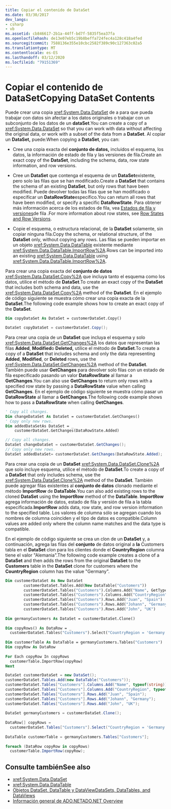 ```yaml
---
title: Copiar el contenido de DataSet
ms.date: 03/30/2017
dev_langs:
- csharp
- vb
ms.assetid: cb846617-2b1a-44ff-bd7f-5835f5ea37fa
ms.openlocfilehash: de13e07eb5c19b8beffa724fec4a128c418a4fed
ms.sourcegitcommit: 7588136e355e10cbc2582f389c90c127363c02a5
ms.translationtype: MT
ms.contentlocale: es-ES
ms.lasthandoff: 03/12/2020
ms.locfileid: "79151369"
---
```

# <a name="copying-dataset-contents"></a><span data-ttu-id="d4b3f-102">Copiar el contenido de DataSet</span><span class="sxs-lookup"><span data-stu-id="d4b3f-102">Copying DataSet Contents</span></span>
<span data-ttu-id="d4b3f-103">Puede crear una copia <xref:System.Data.DataSet> de a para que pueda trabajar con datos sin afectar a los datos originales o trabajar con un subconjunto de los datos de un **dataSet**.</span><span class="sxs-lookup"><span data-stu-id="d4b3f-103">You can create a copy of a <xref:System.Data.DataSet> so that you can work with data without affecting the original data, or work with a subset of the data from a **DataSet**.</span></span> <span data-ttu-id="d4b3f-104">Al copiar un **DataSet,** puede:</span><span class="sxs-lookup"><span data-stu-id="d4b3f-104">When copying a **DataSet**, you can:</span></span>  
  
- <span data-ttu-id="d4b3f-105">Cree una copia exacta del **conjunto de datos,** incluidos el esquema, los datos, la información de estado de fila y las versiones de fila.</span><span class="sxs-lookup"><span data-stu-id="d4b3f-105">Create an exact copy of the **DataSet**, including the schema, data, row state information, and row versions.</span></span>  
  
- <span data-ttu-id="d4b3f-106">Cree un **DataSet** que contenga el esquema de un **DataSet**existente, pero solo las filas que se han modificado.</span><span class="sxs-lookup"><span data-stu-id="d4b3f-106">Create a **DataSet** that contains the schema of an existing **DataSet**, but only rows that have been modified.</span></span> <span data-ttu-id="d4b3f-107">Puede devolver todas las filas que se han modificado o especificar un **DataRowState**específico.</span><span class="sxs-lookup"><span data-stu-id="d4b3f-107">You can return all rows that have been modified, or specify a specific **DataRowState**.</span></span> <span data-ttu-id="d4b3f-108">Para obtener más información acerca de los estados de fila, vea [Estados de fila y versiones](row-states-and-row-versions.md)de fila .</span><span class="sxs-lookup"><span data-stu-id="d4b3f-108">For more information about row states, see [Row States and Row Versions](row-states-and-row-versions.md).</span></span>  
  
- <span data-ttu-id="d4b3f-109">Copie el esquema, o estructura relacional, de la **DataSet** solamente, sin copiar ninguna fila.</span><span class="sxs-lookup"><span data-stu-id="d4b3f-109">Copy the schema, or relational structure, of the **DataSet** only, without copying any rows.</span></span> <span data-ttu-id="d4b3f-110">Las filas se pueden importar en un objeto <xref:System.Data.DataTable> existente mediante <xref:System.Data.DataTable.ImportRow%2A>.</span><span class="sxs-lookup"><span data-stu-id="d4b3f-110">Rows can be imported into an existing <xref:System.Data.DataTable> using <xref:System.Data.DataTable.ImportRow%2A>.</span></span>  
  
 <span data-ttu-id="d4b3f-111">Para crear una copia exacta del **conjunto de datos** <xref:System.Data.DataSet.Copy%2A> que incluya tanto el esquema como los datos, utilice el método de **DataSet**.</span><span class="sxs-lookup"><span data-stu-id="d4b3f-111">To create an exact copy of the **DataSet** that includes both schema and data, use the <xref:System.Data.DataSet.Copy%2A> method of the **DataSet**.</span></span> <span data-ttu-id="d4b3f-112">En el ejemplo de código siguiente se muestra cómo crear una copia exacta de la **DataSet**.</span><span class="sxs-lookup"><span data-stu-id="d4b3f-112">The following code example shows how to create an exact copy of the **DataSet**.</span></span>  
  
```vb  
Dim copyDataSet As DataSet = customerDataSet.Copy()  
```  
  
```csharp  
DataSet copyDataSet = customerDataSet.Copy();  
```  
  
 <span data-ttu-id="d4b3f-113">Para crear una copia de un **DataSet** que incluya el esquema y solo <xref:System.Data.DataSet.GetChanges%2A> los datos que representan las filas **Added**, **Modified**o **Deleted,** utilice el método de **DataSet**.</span><span class="sxs-lookup"><span data-stu-id="d4b3f-113">To create a copy of a **DataSet** that includes schema and only the data representing **Added**, **Modified**, or **Deleted** rows, use the <xref:System.Data.DataSet.GetChanges%2A> method of the **DataSet**.</span></span> <span data-ttu-id="d4b3f-114">También puede usar **GetChanges** para devolver solo filas con un estado de fila especificado pasando un valor **DataRowState** al llamar a **GetChanges**.</span><span class="sxs-lookup"><span data-stu-id="d4b3f-114">You can also use **GetChanges** to return only rows with a specified row state by passing a **DataRowState** value when calling **GetChanges**.</span></span> <span data-ttu-id="d4b3f-115">En el ejemplo de código siguiente se muestra cómo pasar un **DataRowState** al llamar a **GetChanges**.</span><span class="sxs-lookup"><span data-stu-id="d4b3f-115">The following code example shows how to pass a **DataRowState** when calling **GetChanges**.</span></span>  
  
```vb  
' Copy all changes.  
Dim changeDataSet As DataSet = customerDataSet.GetChanges()  
' Copy only new rows.  
Dim addedDataSetAs DataSet = _  
    customerDataSet.GetChanges(DataRowState.Added)  
```  
  
```csharp  
// Copy all changes.  
DataSet changeDataSet = customerDataSet.GetChanges();  
// Copy only new rows.  
DataSet addedDataSet= customerDataSet.GetChanges(DataRowState.Added);  
```  
  
 <span data-ttu-id="d4b3f-116">Para crear una copia de un **DataSet** <xref:System.Data.DataSet.Clone%2A> que solo incluye esquema, utilice el método de **DataSet**.</span><span class="sxs-lookup"><span data-stu-id="d4b3f-116">To create a copy of a **DataSet** that only includes schema, use the <xref:System.Data.DataSet.Clone%2A> method of the **DataSet**.</span></span> <span data-ttu-id="d4b3f-117">También puede agregar filas existentes al **conjunto de datos** clonado mediante el método **ImportRow** de **DataTable**.</span><span class="sxs-lookup"><span data-stu-id="d4b3f-117">You can also add existing rows to the cloned **DataSet** using the **ImportRow** method of the **DataTable**.</span></span> <span data-ttu-id="d4b3f-118">**ImportRow** agrega información de datos, estado de fila y versión de fila a la tabla especificada.</span><span class="sxs-lookup"><span data-stu-id="d4b3f-118">**ImportRow** adds data, row state, and row version information to the specified table.</span></span> <span data-ttu-id="d4b3f-119">Los valores de columna sólo se agregan cuando los nombres de columna coinciden y el tipo de datos es compatible.</span><span class="sxs-lookup"><span data-stu-id="d4b3f-119">Column values are added only where the column name matches and the data type is compatible.</span></span>  
  
 <span data-ttu-id="d4b3f-120">En el ejemplo de código siguiente se crea un clon de un **DataSet** y, a continuación, agrega las filas del **conjunto** de datos original a **la** Customers tabla en el **DataSet** clon para los clientes donde el **CountryRegion** columna tiene el valor "Alemania".</span><span class="sxs-lookup"><span data-stu-id="d4b3f-120">The following code example creates a clone of a **DataSet** and then adds the rows from the original **DataSet** to the **Customers** table in the **DataSet** clone for customers where the **CountryRegion** column has the value "Germany".</span></span>  
  
```vb  
Dim customerDataSet As New DataSet  
        customerDataSet.Tables.Add(New DataTable("Customers"))  
        customerDataSet.Tables("Customers").Columns.Add("Name", GetType(String))  
        customerDataSet.Tables("Customers").Columns.Add("CountryRegion", GetType(String))  
        customerDataSet.Tables("Customers").Rows.Add("Juan", "Spain")  
        customerDataSet.Tables("Customers").Rows.Add("Johann", "Germany")  
        customerDataSet.Tables("Customers").Rows.Add("John", "UK")  
  
Dim germanyCustomers As DataSet = customerDataSet.Clone()  
  
Dim copyRows() As DataRow = _  
  customerDataSet.Tables("Customers").Select("CountryRegion = 'Germany'")  
  
Dim customerTable As DataTable = germanyCustomers.Tables("Customers")  
Dim copyRow As DataRow  
  
For Each copyRow In copyRows  
  customerTable.ImportRow(copyRow)  
Next  
```  
  
```csharp  
DataSet customerDataSet = new DataSet();  
customerDataSet.Tables.Add(new DataTable("Customers"));  
customerDataSet.Tables["Customers"].Columns.Add("Name", typeof(string));  
customerDataSet.Tables["Customers"].Columns.Add("CountryRegion", typeof(string));  
customerDataSet.Tables["Customers"].Rows.Add("Juan", "Spain");  
customerDataSet.Tables["Customers"].Rows.Add("Johann", "Germany");  
customerDataSet.Tables["Customers"].Rows.Add("John", "UK");  
  
DataSet germanyCustomers = customerDataSet.Clone();  
  
DataRow[] copyRows =
  customerDataSet.Tables["Customers"].Select("CountryRegion = 'Germany'");  
  
DataTable customerTable = germanyCustomers.Tables["Customers"];  
  
foreach (DataRow copyRow in copyRows)  
  customerTable.ImportRow(copyRow);  
```  
  
## <a name="see-also"></a><span data-ttu-id="d4b3f-121">Consulte también</span><span class="sxs-lookup"><span data-stu-id="d4b3f-121">See also</span></span>

- <xref:System.Data.DataSet>
- <xref:System.Data.DataTable>
- [<span data-ttu-id="d4b3f-122">Objetos DataSet, DataTable y DataView</span><span class="sxs-lookup"><span data-stu-id="d4b3f-122">DataSets, DataTables, and DataViews</span></span>](index.md)
- [<span data-ttu-id="d4b3f-123">Información general de ADO.NET</span><span class="sxs-lookup"><span data-stu-id="d4b3f-123">ADO.NET Overview</span></span>](../ado-net-overview.md)
